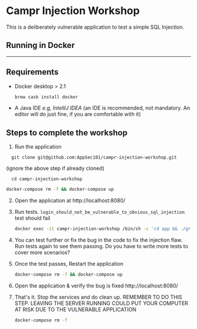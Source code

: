 # **Campr Injection Workshop**

This is a deliberately vulnerable application to test a simple SQL Injection.

## **Running in Docker**

---

## Requirements

- Docker desktop > 2.1
  ```bash
  brew cask install docker
  ```
- A Java IDE _e.g, IntelliJ IDEA_ (an IDE is recommended, not mandatory. An editor will do just fine, if you are comfortable with it)

## Steps to complete the workshop

1. Run the application

  ```
    git clone git@github.com:AppSec101/campr-injection-workshop.git
  ```
  (ignore the above step if already cloned)

  ```
    cd campr-injection-workshop
  ```

   ```bash
   docker-compose rm -f && docker-compose up
   ```

2. Open the application at http://localhost:8080/

3. Run tests. `login_should_not_be_vulnerable_to_obvious_sql_injection` test should fail

   ```bash
   docker exec -it campr-injection-workshop /bin/sh -c 'cd app && ./gradlew -g /app/.gradle test'
   ```

4. You can test further or fix the bug in the code to fix the injection flaw. Run tests again to see them passing. Do you have to write more tests to cover more scenarios?

5. Once the test passes, Restart the application
   ```bash
   docker-compose rm -f && docker-compose up
   ```
6. Open the application & verify the bug is fixed http://localhost:8080/

7. That's it. Stop the services and do clean up.
REMEMBER TO DO THIS STEP. LEAVING THE SERVER RUNNING COULD PUT YOUR COMPUTER AT RISK DUE TO THE VULNERABLE APPLICATION

   ```bash
   docker-compose rm -f
   ```
